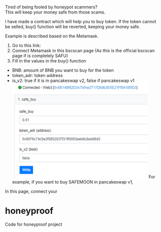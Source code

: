 Tired of being fooled by honeypot scammers?  
This will keep your money safe from those scams.

I have made a contract which will help you to buy token.
If the token cannot be selled,
buy() function will be reverted, keeping your money safe.

Example is described based on the Metamask.
1. Go to this link:
2. Connect Metamask in this bscscan page
(As this is the official bscscan page if is completely SAFU)
3. Fill in the values in the buy() function
- BNB: amount of BNB you want to buy for the token
- token_adr: token address
- is_v2: true if it is in pancakeswap v2, false if pancakeswap v1
![plot](./res/safe_buy_good.png)
For example, if you want to buy SAFEMOON in pancakeswap v1,


In this page, connect your  

# honeyproof
Code for honeyproof project
